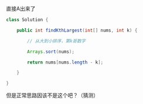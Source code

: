 直接A出来了
```java
class Solution {

    public int findKthLargest(int[] nums, int k) {

        // 从大到小排序，第k哥数字

        Arrays.sort(nums);

        return nums[nums.length - k];

    }

}
```
但是正常思路因该不是这个吧？（猜测）